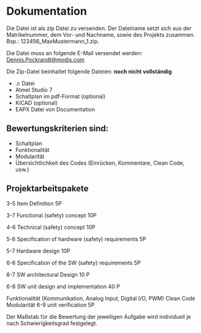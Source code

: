 # Dokumentation

 Die Datei ist als zip Datei zu versenden. 
 Der Dateiname setzt sich aus der Matrikelnummer, dem Vor- und Nachname, sowie des Projekts zusammen. Bsp.: 123456_MaxMustermann_1.zip. 
 
Die Datei muss an folgende E-Mail versendet werden: Dennis.Pockrandt@modis.com

Die Zip-Datei beinhaltet folgende Dateien:
**noch nicht vollständig**

- .c Datei                               
- Atmel Studio 7
- Schaltplan im pdf-Format (optional)               
- KiCAD (optional)
- EAPX Datei von Documentation


## Bewertungskriterien sind:
- Schaltplan
- Funktionalität
- Modularität
- Übersichtlichkeit des Codes (Einrücken, Kommentare, Clean Code, usw.)

## Projektarbeitspakete

3-5 Item Definition 5P

3-7 Functional (safety) concept 10P

4-6 Technical (safety) concept 10P

5-6 Specification of hardware (safety) requirements 5P

5-7 Hardware design 10P

6-6 Specification of the SW (safety) requirements 5P

6-7 SW architectural Design 10 P

6-8 SW unit design and implementation 40 P

Funktionalität (Kommunikation, Analog Input, Digital I/O, PWM)
Clean Code
Modularität
6-9 unit verification 5P



Der Maßstab für die Bewertung der jeweiligen Aufgabe wird individuell je nach Schwierigkeitsgrad festgelegt.
